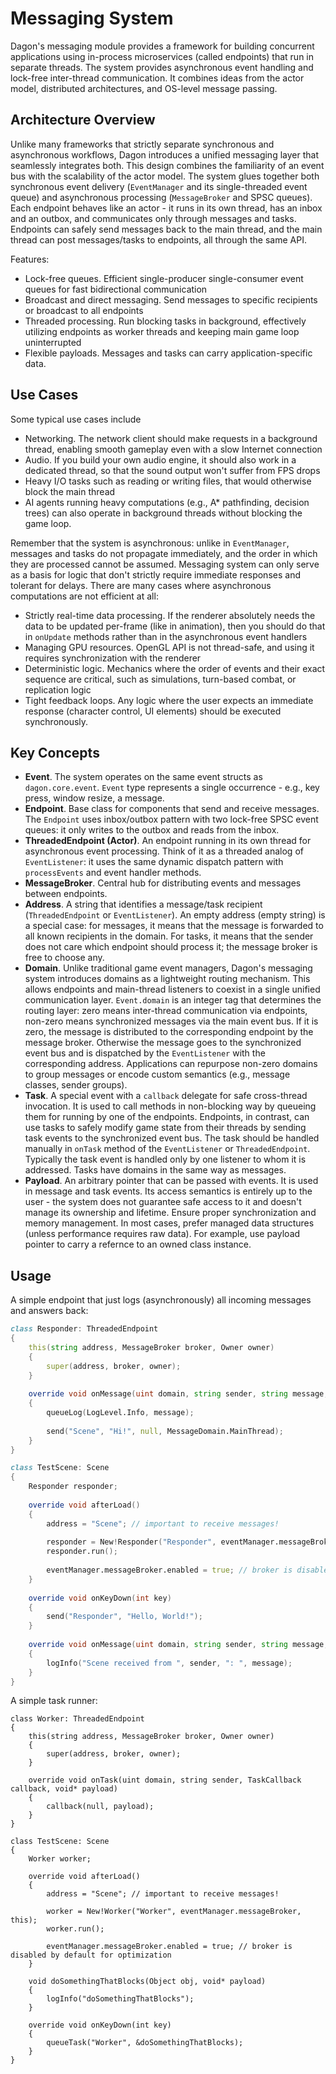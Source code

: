 # Messaging System

Dagon's messaging module provides a framework for building concurrent applications using in-process microservices (called endpoints) that run in separate threads. The system provides asynchronous event handling and lock-free inter-thread communication. It combines ideas from the actor model, distributed architectures, and OS-level message passing.

## Architecture Overview
Unlike many frameworks that strictly separate synchronous and asynchronous workflows, Dagon introduces a unified messaging layer that seamlessly integrates both. This design combines the familiarity of an event bus with the scalability of the actor model. The system glues together both synchronous event delivery (`EventManager` and its single-threaded event queue) and asynchronous processing (`MessageBroker` and SPSC queues). Each endpoint behaves like an actor - it runs in its own thread, has an inbox and an outbox, and communicates only through messages and tasks. Endpoints can safely send messages back to the main thread, and the main thread can post messages/tasks to endpoints, all through the same API.

Features:
- Lock-free queues. Efficient single-producer single-consumer event queues for fast bidirectional communication
- Broadcast and direct messaging. Send messages to specific recipients or broadcast to all endpoints
- Threaded processing. Run blocking tasks in background, effectively utilizing endpoints as worker threads and keeping main game loop uninterrupted
- Flexible payloads. Messages and tasks can carry application-specific data.

## Use Cases
Some typical use cases include
- Networking. The network client should make requests in a background thread, enabling smooth gameplay even with a slow Internet connection
- Audio. If you build your own audio engine, it should also work in a dedicated thread, so that the sound output won't suffer from FPS drops
- Heavy I/O tasks such as reading or writing files, that would otherwise block the main thread
- AI agents running heavy computations (e.g., A* pathfinding, decision trees) can also operate in background threads without blocking the game loop.

Remember that the system is asynchronous: unlike in `EventManager`, messages and tasks do not propagate immediately, and the order in which they are processed cannot be assumed. Messaging system can only serve as a basis for logic that don't strictly require immediate responses and tolerant for delays. There are many cases where asynchronous computations are not efficient at all:
- Strictly real-time data processing. If the renderer absolutely needs the data to be updated per-frame (like in animation), then you should do that in `onUpdate` methods rather than in the asynchronous event handlers
- Managing GPU resources. OpenGL API is not thread-safe, and using it requires synchronization with the renderer
- Deterministic logic. Mechanics where the order of events and their exact sequence are critical, such as simulations, turn-based combat, or replication logic
- Tight feedback loops. Any logic where the user expects an immediate response (character control, UI elements) should be executed synchronously.

## Key Concepts
- **Event**. The system operates on the same event structs as `dagon.core.event`. `Event` type represents a single occurrence - e.g., key press, window resize, a message.
- **Endpoint**. Base class for components that send and receive messages. The `Endpoint` uses inbox/outbox pattern with two lock-free SPSC event queues: it only writes to the outbox and reads from the inbox.
- **ThreadedEndpoint (Actor)**. An endpoint running in its own thread for asynchronous event processing. Think of it as a threaded analog of `EventListener`: it uses the same dynamic dispatch pattern with `processEvents` and event handler methods.
- **MessageBroker**. Central hub for distributing events and messages between endpoints.
- **Address**. A string that identifies a message/task recipient (`ThreadedEndpoint` or `EventListener`). An empty address (empty string) is a special case: for messages, it means that the message is forwarded to all known recipients in the domain. For tasks, it means that the sender does not care which endpoint should process it; the message broker is free to choose any.
- **Domain**. Unlike traditional game event managers, Dagon's messaging system introduces domains as a lightweight routing mechanism. This allows endpoints and main-thread listeners to coexist in a single unified communication layer. `Event.domain` is an integer tag that determines the routing layer: zero means inter-thread communication via endpoints, non-zero means synchronized messages via the main event bus. If it is zero, the message is distributed to the corresponding endpoint by the message broker. Otherwise the message goes to the synchronized event bus and is dispatched by the `EventListener` with the corresponding address. Applications can repurpose non-zero domains to group messages or encode custom semantics (e.g., message classes, sender groups).
- **Task**. A special event with a `callback` delegate for safe cross-thread invocation. It is used to call methods in non-blocking way by queueing them for running by one of the endpoints. Endpoints, in contrast, can use tasks to safely modify game state from their threads by sending task events to the synchronized event bus. The task should be handled manually in `onTask` method of the `EventListener` or `ThreadedEndpoint`. Typically the task event is handled only by one listener to whom it is addressed. Tasks have domains in the same way as messages.
- **Payload**. An arbitrary pointer that can be passed with events. It is used in message and task events. Its access semantics is entirely up to the user - the system does not guarantee safe access to it and doesn't manage its ownership and lifetime. Ensure proper synchronization and memory management. In most cases, prefer managed data structures (unless performance requires raw data). For example, use payload pointer to carry a refernce to an owned class instance.

## Usage
A simple endpoint that just logs (asynchronously) all incoming messages and answers back:

```d
class Responder: ThreadedEndpoint
{
    this(string address, MessageBroker broker, Owner owner)
    {
        super(address, broker, owner);
    }
    
    override void onMessage(uint domain, string sender, string message, void* payload)
    {
        queueLog(LogLevel.Info, message);
        
        send("Scene", "Hi!", null, MessageDomain.MainThread);
    }
}

class TestScene: Scene
{
    Responder responder;
    
    override void afterLoad()
    {
        address = "Scene"; // important to receive messages!
        
        responder = New!Responder("Responder", eventManager.messageBroker, this);
        responder.run();
        
        eventManager.messageBroker.enabled = true; // broker is disabled by default for optimization
    }
    
    override void onKeyDown(int key)
    {
        send("Responder", "Hello, World!");
    }
    
    override void onMessage(uint domain, string sender, string message, void* payload)
    {
        logInfo("Scene received from ", sender, ": ", message);
    }
}
```

A simple task runner:

```
class Worker: ThreadedEndpoint
{
    this(string address, MessageBroker broker, Owner owner)
    {
        super(address, broker, owner);
    }
    
    override void onTask(uint domain, string sender, TaskCallback callback, void* payload)
    {
        callback(null, payload);
    }
}

class TestScene: Scene
{
    Worker worker;
    
    override void afterLoad()
    {
        address = "Scene"; // important to receive messages!
        
        worker = New!Worker("Worker", eventManager.messageBroker, this);
        worker.run();
        
        eventManager.messageBroker.enabled = true; // broker is disabled by default for optimization
    }
    
    void doSomethingThatBlocks(Object obj, void* payload)
    {
        logInfo("doSomethingThatBlocks");
    }
    
    override void onKeyDown(int key)
    {
        queueTask("Worker", &doSomethingThatBlocks);
    }
}
```
